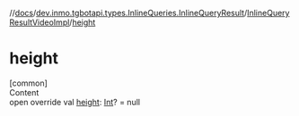 //[docs](../../../index.md)/[dev.inmo.tgbotapi.types.InlineQueries.InlineQueryResult](../index.md)/[InlineQueryResultVideoImpl](index.md)/[height](height.md)



# height  
[common]  
Content  
open override val [height](height.md): [Int](https://kotlinlang.org/api/latest/jvm/stdlib/kotlin/-int/index.html)? = null  



